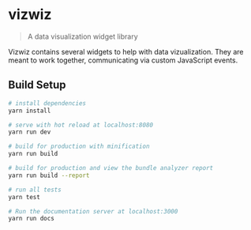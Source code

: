 # vizwiz

> A data visualization widget library

Vizwiz contains several widgets to help with data vizualization. They are meant to work together, communicating via custom JavaScript events.

## Build Setup

``` bash
# install dependencies
yarn install

# serve with hot reload at localhost:8080
yarn run dev

# build for production with minification
yarn run build

# build for production and view the bundle analyzer report
yarn run build --report

# run all tests
yarn test

# Run the documentation server at localhost:3000
yarn run docs
```

